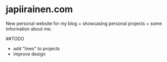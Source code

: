 # japiirainen.com

New personal website for my blog + showcasing personal projects + some information about me.

##TODO
- add "lines" to projects
- improve design

